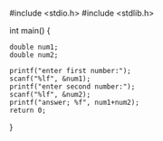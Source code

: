 #include <stdio.h>
#include <stdlib.h>

int main()
 {


    double num1;
    double num2;

    printf("enter first number:");
    scanf("%lf", &num1);
    printf("enter second number:");
    scanf("%lf", &num2);
    printf("answer; %f", num1+num2);
    return 0;
}
